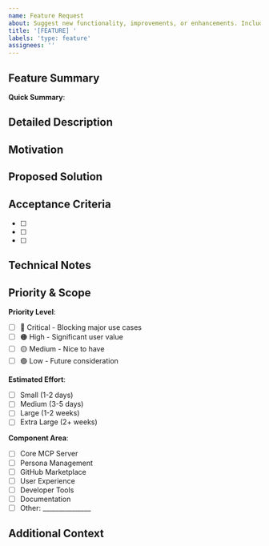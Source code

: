 ```yaml
---
name: Feature Request
about: Suggest new functionality, improvements, or enhancements. Include motivation, proposed solution, and acceptance criteria.
title: '[FEATURE] '
labels: 'type: feature'
assignees: ''
---
```


## Feature Summary
<!-- One-line summary for project board visibility -->
**Quick Summary**: 

## Detailed Description
<!-- Brief description of the feature -->

## Motivation
<!-- Why is this feature needed? What problem does it solve? -->

## Proposed Solution
<!-- How should this feature work? Include any UI/UX considerations -->

## Acceptance Criteria
<!-- What needs to be done for this feature to be considered complete? -->
- [ ] 
- [ ] 
- [ ] 

## Technical Notes
<!-- Any implementation considerations, dependencies, or constraints -->

## Priority & Scope
<!-- Help us understand importance and effort -->
**Priority Level**:
- [ ] 🔴 Critical - Blocking major use cases
- [ ] 🟠 High - Significant user value
- [ ] 🟡 Medium - Nice to have
- [ ] 🟢 Low - Future consideration

**Estimated Effort**:
- [ ] Small (1-2 days)
- [ ] Medium (3-5 days)
- [ ] Large (1-2 weeks)
- [ ] Extra Large (2+ weeks)

**Component Area**:
- [ ] Core MCP Server
- [ ] Persona Management
- [ ] GitHub Marketplace
- [ ] User Experience
- [ ] Developer Tools
- [ ] Documentation
- [ ] Other: _______________

## Additional Context
<!-- Any other context, mockups, or examples -->